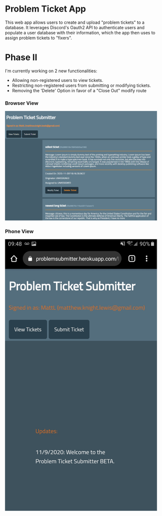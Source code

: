 # Problem Ticket App
This web app allows users to create and upload "problem tickets" to a database.
It leverages Discord's Oauth2 API to authenticate users and populate a user database with their information, which the app then uses to assign problem tickets to "fixers".

# Phase II
I'm currently working on 2 new functionalities:
- Allowing non-registered users to view tickets.
- Restricting non-registered users from submitting or modifying tickets.
- Removing the 'Delete' Option in favor of a "Close Out" modify route

### Browser View
![Figure 1-1](screenshot.PNG "ticket view page")

### Phone View
![Figure 1-2](phoneshot.jpg "phone view page")
